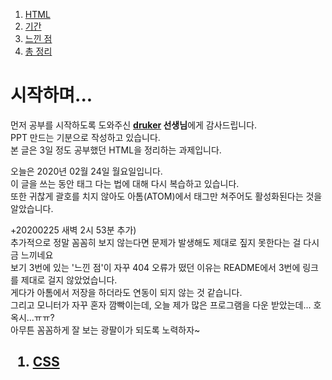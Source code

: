 
  <html lang="en" dir="ltr">
    <head>
      <meta charset="utf-8">
    </head>
    <body>
      <div id="contents">
        <ol>
          <li><a href="2HTML.html">HTML</a></li>
          <li><a href="3기간.html">기간</a></li>
          <li><a href="4느낀점.html">느낀 점</a></li>
          <li><a href="5총정리.html">총 정리</a></li>
        </ol>
      </div>
      <h1>시작하며...</h1>
      <p>먼저 공부를 시작하도록 도와주신 <strong> <u>druker</u> 선생님</strong>에게 감사드립니다.<br>
        PPT 만드는 기분으로 작성하고 있습니다. <br>
        본 글은 3일 정도 공부했던 HTML을 정리하는 과제입니다.<br></p>
      <p>오늘은 2020년 02월 24일 월요일입니다.<br>
        이 글을 쓰는 동안 태그 다는 법에 대해 다시 복습하고 있습니다.<br>
        또한 귀찮게 괄호를 치지 않아도 아톰(ATOM)에서 태그만 쳐주어도 활성화된다는 것을 알았습니다.<br>
       </p>
       <p>
        +20200225 새벽 2시 53분 추가)<br>
        추가적으로 정말 꼼꼼히 보지 않는다면 문제가 발생해도 제대로 짚지 못한다는 걸 다시금 느끼네요<br>
        보기 3번에 있는 '느낀 점'이 자꾸 404 오류가 떴던 이유는 README에서 3번에 링크를 제대로 걸지 않았었습니다.<br>
        게다가 아톰에서 저장을 하더라도 연동이 되지 않는 것 같습니다.<br>
        그리고 모니터가 자꾸 혼자 깜빡이는데, 오늘 제가 많은 프로그램을 다운 받았는데... 호옥시...ㅠㅠ?<br>
        아무튼 꼼꼼하게 잘 보는 광팔이가 되도록 노력하자~<br>
      </p>
      <h2>
       <ol>
         <li><a href="6-1.html">CSS</a></li>
       </ol>
      </h2>
    </body>
  </html>

